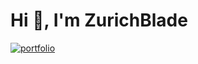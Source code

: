 # Hi 👋, I'm ZurichBlade 

[![portfolio](https://img.shields.io/badge/my_portfolio-000?style=for-the-badge&logo=ko-fi&logoColor=white)](https://zurichblade.github.io/my-portfolio/)
<!---
ZurichBlade/ZurichBlade is a ✨ special ✨ repository because its `README.md` (this file) appears on your GitHub profile.
You can click the Preview link to take a look at your changes.
--->
